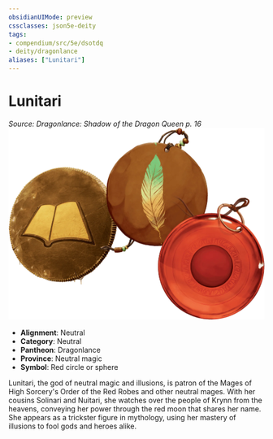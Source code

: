```yaml
---
obsidianUIMode: preview
cssclasses: json5e-deity
tags:
- compendium/src/5e/dsotdq
- deity/dragonlance
aliases: ["Lunitari"]
---
```

# Lunitari
*Source: Dragonlance: Shadow of the Dragon Queen p. 16* 
![Symbols Left to Right: Gil...](https://raw.githubusercontent.com/5etools-mirror-3/5etools-img/main/deities/DSotDQ/013-00-033.neutral-god-symbols.webp#symbol "Symbols Left to Right: Gilean, Chislev, and Lunitari")

- **Alignment**: Neutral
- **Category**: Neutral
- **Pantheon**: Dragonlance
- **Province**: Neutral magic
- **Symbol**: Red circle or sphere

Lunitari, the god of neutral magic and illusions, is patron of the Mages of High Sorcery's Order of the Red Robes and other neutral mages. With her cousins Solinari and Nuitari, she watches over the people of Krynn from the heavens, conveying her power through the red moon that shares her name. She appears as a trickster figure in mythology, using her mastery of illusions to fool gods and heroes alike.
